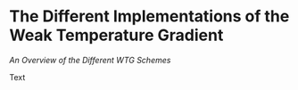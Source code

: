 # The Different Implementations of the Weak Temperature Gradient
*An Overview of the Different WTG Schemes*

Text